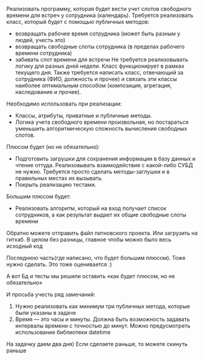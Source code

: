 Реализовать программу, которая будет вести учет слотов свободного времени для встреч у сотрудника (календарь).
Требуется реализовать класс, который будет с помощью публичных методов:
- возвращать рабочее время сотрудника (может быть разным у людей, учесть это)
- возвращать свободные слоты сотрудника (в пределах рабочего времени сотрудника)
- забивать слот времени для встречи
Не требуется реализовывать логику для разных дней недели. Класс функционирует в рамках текущего дня.
Также требуется написать класс, отвечающий за сотрудника (ФИО, должность и прочее) и связать эти классы наиболее оптимальным способом (композиция, агрегация, наследование и прочее).


Необходимо использовать при реализации:
- Классы, атрибуты, приватные и публичные методы.
- Логика учета свободного времени произвольная, но постараться уменьшить алгоритмическую сложность вычисления свободных слотов.

Плюсом будет (но не обязательно):
- Подготовить загрушки для сохранения информации в базу данных и чтение оттуда. Реализовывать взаимодействие с какой-либо СУБД не нужно. Требуется просто сделать методы-заглушки и в правильных местах их вызывать.
- Покрыть реализацию тестами.

Большим плюсом будет:
- Реализовать алгоритм, который на вход получает список сотрудников, а как результат выдает их общие свободные слоты времени

Обратно можете отправить файл питновского проекта. 
Или загрузить на гитхаб. 
В целом без разницы, главное чтобы можно было весь исходный код

Последнюю часть(где написано, что будет большим плюсом). 
Тоже нужно сделать. 
Это тоже оценивается :)

А вот Бд и тесты мы решили оставить «как будет плюсом, но не обязательно»

И просьба учесть ряд замечаний:
1. Нужно реализовать как минимум три публичных метода, которые были указаны в задаче
2. Время — это часы и минуты. Должна быть возможность задавать интервалы времени с точностью до минут. Можно предусмотреть использование библиотеки datetime

На задачку даем два дня) 
Если сделаете раньше, то можете скинуть раньше